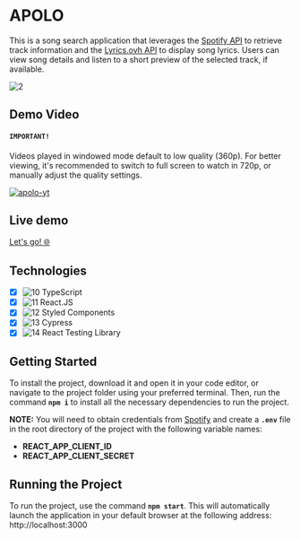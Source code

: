 # APOLO
This is a song search application that leverages the [Spotify API](https://developer.spotify.com/documentation/web-api/) to retrieve track information and the [Lyrics.ovh API](https://lyricsovh.docs.apiary.io/#) to display song lyrics. Users can view song details and listen to a short preview of the selected track, if available.

![2](https://user-images.githubusercontent.com/67164849/159109389-5c004a39-531b-4e5a-99f2-ab1dcc954e1e.gif)

## Demo Video
#### **`IMPORTANT!`**
Videos played in windowed mode default to low quality (360p). For better viewing, it's recommended to switch to full screen to watch in 720p, or manually adjust the quality settings.

[![apolo-yt](https://user-images.githubusercontent.com/67164849/159110585-ba4c5a64-1d3c-4dda-888e-a37b7156927a.gif)](https://drive.google.com/file/d/1Nc2mLAyMl-gd775y_MTAwjW5GptUgBYZ/view?usp=sharing)

## Live demo
[Let's go! 🌐](https://apolo-kv357.netlify.app) 

## Technologies
- [X] ![10](https://github.com/user-attachments/assets/66ce32bc-34a8-4ffa-b747-f3ad8cc4a87d) TypeScript
- [X] ![11](https://github.com/user-attachments/assets/ac9032ba-8bfd-4706-98d7-290f63729219) React.JS
- [X] ![12](https://github.com/user-attachments/assets/72dfb334-ec2b-4f09-9f8f-d75ad3a733fd) Styled Components
- [X] ![13](https://github.com/user-attachments/assets/30e4c7d7-b021-45d2-9c3c-b2180eea323e) Cypress
- [X] ![14](https://github.com/user-attachments/assets/88c97ef9-2425-483e-bdca-01238e22408a) React Testing Library

## Getting Started
To install the project, download it and open it in your code editor, or navigate to the project folder using your preferred terminal. Then, run the command **`npm i`** to install all the necessary dependencies to run the project.

**NOTE:** You will need to obtain credentials from [Spotify](https://developer.spotify.com/documentation/web-api/) and create a **`.env`** file in the root directory of the project with the following variable names:
- **REACT_APP_CLIENT_ID**
- **REACT_APP_CLIENT_SECRET**

## Running the Project
To run the project, use the command **`npm start`**. This will automatically launch the application in your default browser at the following address: http://localhost:3000
